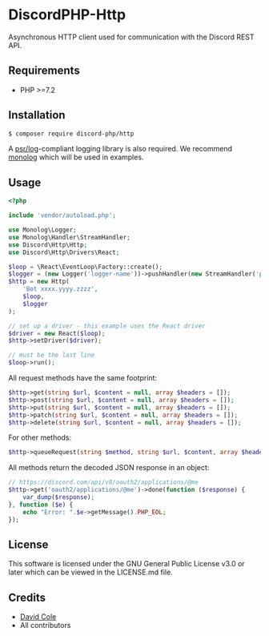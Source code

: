 # DiscordPHP-Http

Asynchronous HTTP client used for communication with the Discord REST API.

## Requirements

- PHP >=7.2

## Installation

```sh
$ composer require discord-php/http
```

A [psr/log](https://packagist.org/packages/psr/log)-compliant logging library is also required. We recommend [monolog](https://github.com/Seldaek/monolog) which will be used in examples.

## Usage

```php
<?php

include 'vendor/autoload.php';

use Monolog\Logger;
use Monolog\Handler\StreamHandler;
use Discord\Http\Http;
use Discord\Http\Drivers\React;

$loop = \React\EventLoop\Factory::create();
$logger = (new Logger('logger-name'))->pushHandler(new StreamHandler('php://output'));
$http = new Http(
    'Bot xxxx.yyyy.zzzz',
    $loop,
    $logger
);

// set up a driver - this example uses the React driver
$driver = new React($loop);
$http->setDriver($driver);

// must be the last line
$loop->run();
```

All request methods have the same footprint:

```php
$http->get(string $url, $content = null, array $headers = []);
$http->post(string $url, $content = null, array $headers = []);
$http->put(string $url, $content = null, array $headers = []);
$http->patch(string $url, $content = null, array $headers = []);
$http->delete(string $url, $content = null, array $headers = []);
```

For other methods:

```php
$http->queueRequest(string $method, string $url, $content, array $headers = []);
```

All methods return the decoded JSON response in an object:

```php
// https://discord.com/api/v8/oauth2/applications/@me
$http->get('oauth2/applications/@me')->done(function ($response) {
    var_dump($response);
}, function ($e) {
    echo "Error: ".$e->getMessage().PHP_EOL;
});
```

## License

This software is licensed under the GNU General Public License v3.0 or later which can be viewed in the LICENSE.md file.

## Credits

- [David Cole](mailto:david.cole1340@gmail.com)
- All contributors